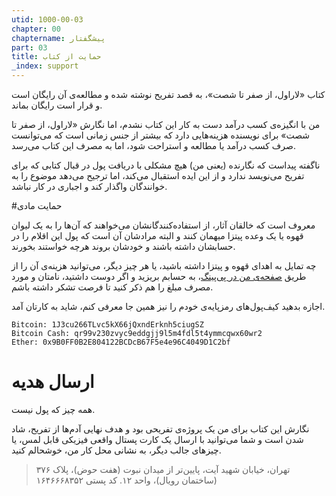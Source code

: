```yaml
---
utid: 1000-00-03
chapter: 00
chaptername: پیشگفتار
part: 03
title: حمایت از کتاب
_index: support
---
```


کتاب «لاراول، از صفر تا شصت»، به قصد تفریح نوشته شده و مطالعه‌ی آن رایگان است و قرار است رایگان بماند. 

من با انگیزه‌ی‌ کسب درآمد دست به کار این کتاب نشدم، اما نگارش «لاراول، از صفر تا شصت» برای نویسنده هزینه‌هایی دارد که بیشتر از جنس زمانی است که می‌توانست صرف کسب درآمد یا مطالعه و استراحت شود، اما به مصرف این کتاب می‌رسد.

ناگفته پیداست که نگارنده (یعنی من) هیچ مشکلی با دریافت پول در قبال کتابی که برای تفریح می‌نویسد ندارد و از این ایده استقبال می‌کند، اما ترجیح می‌دهد موضوع را به خوانندگان واگذار کند و اجباری در کار نباشد.

#حمایت مادی

معروف است که خالقان آثار، از استفاده‌کنندگانشان می‌خواهند که آن‌ها را به یک لیوان قهوه یا یک وعده پیتزا میهمان کنند و البته مرادشان آن است که پول این اقلام را در حسابشان داشته باشند و خودشان بروند هرچه خواستند بخورند.

چه تمایل به اهدای قهوه و پیتزا داشته باشید، یا هر چیز دیگر، می‌توانید هزینه‌ی آن را از طریق [صفحه‌ی من در پی‌پینگ](https://www.payping.ir/dutymess)، به حسابم بریزید و اگر دوست داشتید، نامتان و مورد مصرف مبلغ را هم ذکر کنید تا فرصت تشکر داشته باشم.

اجازه بدهید کیف‌پول‌های رمزپایه‌ی خودم را نیز همین جا معرفی کنم، شاید به کارتان آمد.

```
Bitcoin: 1J3cu266TLvc5kX66jQxndErknh5ciugSZ
Bitcoin Cash: qr99v230zvyc9eddgjj9l5m4fdl5t4ymmcqwx60wr2
Ether: 0x9B0FF0B2E804122BCDcB67F5e4e96C4049D1C2bf
```



# ارسال هدیه 

همه چیز که پول نیست. 

نگارش این کتاب برای من یک پروژه‌ی تفریحی بود و هدف نهایی آدم‌ها از تفریح، شاد شدن است و شما می‌توانید با ارسال یک کارت پستال واقعی فیزیکی قابل لمس، یا چیزهای جالب دیگر، به نشانی محل کار من، خوشحالم کنید.

> تهران، خیابان شهید آیت، پایین‌تر از میدان نبوت (هفت حوض)، پلاک ۳۷۶ (ساختمان رویال)، واحد ۱۲. کد پستی ۱۶۴۶۶۶۸۳۵۲

